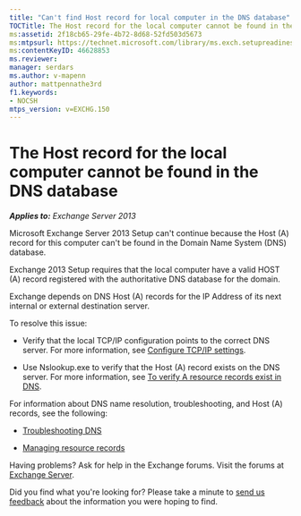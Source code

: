 ```yaml
---
title: "Can't find Host record for local computer in the DNS database"
TOCTitle: The Host record for the local computer cannot be found in the DNS database
ms:assetid: 2f18cb65-29fe-4b72-8d68-52fd503d5673
ms:mtpsurl: https://technet.microsoft.com/library/ms.exch.setupreadiness.hostrecordmissing(v=EXCHG.150)
ms:contentKeyID: 46628853
ms.reviewer: 
manager: serdars
ms.author: v-mapenn
author: mattpennathe3rd
f1.keywords:
- NOCSH
mtps_version: v=EXCHG.150
---
```


# The Host record for the local computer cannot be found in the DNS database

_**Applies to:** Exchange Server 2013_

Microsoft Exchange Server 2013 Setup can't continue because the Host (A) record for this computer can't be found in the Domain Name System (DNS) database.

Exchange 2013 Setup requires that the local computer have a valid HOST (A) record registered with the authoritative DNS database for the domain.

Exchange depends on DNS Host (A) records for the IP Address of its next internal or external destination server.

To resolve this issue:

- Verify that the local TCP/IP configuration points to the correct DNS server. For more information, see [Configure TCP/IP settings](https://docs.microsoft.com/previous-versions/windows/it-pro/windows-server-2008-R2-and-2008/cc731673(v=ws.10)).

- Use Nslookup.exe to verify that the Host (A) record exists on the DNS server. For more information, see [To verify A resource records exist in DNS](https://docs.microsoft.com/previous-versions/orphan-topics/ws.10/cc772976(v=ws.10)).

For information about DNS name resolution, troubleshooting, and Host (A) records, see the following:

- [Troubleshooting DNS](https://docs.microsoft.com/previous-versions/windows/it-pro/windows-server-2008-R2-and-2008/cc753041(v=ws.11))

- [Managing resource records](https://docs.microsoft.com/previous-versions/windows/it-pro/windows-server-2008-R2-and-2008/cc754308(v=ws.11))

Having problems? Ask for help in the Exchange forums. Visit the forums at [Exchange Server](https://go.microsoft.com/fwlink/p/?linkid=60612).

Did you find what you're looking for? Please take a minute to [send us feedback](mailto:exsetuphelpfeedback@microsoft.com?subject=exchange%202013%20setup%20help%20feedback) about the information you were hoping to find.
